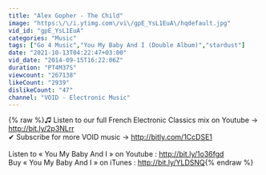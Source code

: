 ```yaml
---
title: "Alex Gopher - The Child"
image: "https:\/\/i.ytimg.com\/vi\/gpE_YsL1EuA\/hqdefault.jpg"
vid_id: "gpE_YsL1EuA"
categories: "Music"
tags: ["Go 4 Music","You My Baby And I (Double Album)","stardust"]
date: "2021-10-13T04:22:47+03:00"
vid_date: "2014-09-15T16:22:06Z"
duration: "PT4M37S"
viewcount: "267138"
likeCount: "2939"
dislikeCount: "47"
channel: "VOID - Electronic Music"
---
```

{% raw %}♫ Listen to our full French Electronic Classics mix on Youtube → <a rel="nofollow" target="blank" href="http://bit.ly/2p3NLrr">http://bit.ly/2p3NLrr</a><br />✔ Subscribe for more VOID music → <a rel="nofollow" target="blank" href="http://bitly.com/1CcDSE1">http://bitly.com/1CcDSE1</a> <br /><br />Listen to « You My Baby And I » on Youtube : <a rel="nofollow" target="blank" href="http://bit.ly/1o36fgd">http://bit.ly/1o36fgd</a><br />Buy « You My Baby And I » on iTunes : <a rel="nofollow" target="blank" href="http://bit.ly/YLDSNQ">http://bit.ly/YLDSNQ</a>{% endraw %}

